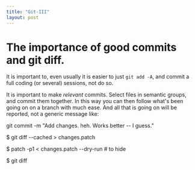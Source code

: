 ```yaml
---
title: "Git-III"
layout: post
---
```

# The importance of good commits and git diff.

It is important to, even usually it is easier to just `git add -A`, and commit a full coding (or several) sessions, not do so.

It is important to make *relevant* commits. Select files in semantic groups, and commit them together. In this way you can then follow what's been going on on a branch with much ease. And all that is going on will be reported, not a generic message like:

git commit -m "Add changes. heh. Works better -- I guess."


$ git diff --cached > changes.patch

$ patch -p1 < changes.patch --dry-run # to hide

$ git diff
